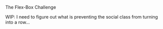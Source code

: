 The Flex-Box Challenge

WIP: I need to figure out what is preventing the social class from turning into a row...
